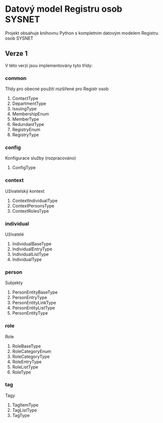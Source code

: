 # Datový model Registru osob SYSNET

Projekt obsahuje knihovnu Python s kompletním datovým modelem Registru osob SYSNET

## Verze 1

V této verzi jsou implementovány tyto třídy: 

### common

Třídy pro obecné použití rozšířené pro Registr osob

1. ContactType
2. DepartmentType 
3. IssuingType 
4. MembershipEnum 
5. MemberType 
6. RedundantType 
7. RegistryEnum 
8. RegistryType


### config

Konfigurace služby (rozpracováno)

1. ConfigType


### context

Uživatelský kontext

1. ContextIndividualType  
2. ContextPersonsType 
3. ContextRolesType


### individual

Uživatelé

1. IndividualBaseType 
2. IndividualEntryType 
3. IndividualListType 
4. IndividualType

### person

Subjekty

1. PersonEntityBaseType
2. PersonEntryType
3. PersonEntityLinkType
4. PersonEntityListType
5. PersonEntityType

### role

Role

1. RoleBaseType
2. RoleCategoryEnum
3. RoleCategoryType
4. RoleEntryType
5. RoleListType
6. RoleType

### tag

Tagy

1. TagItemType
2. TagListType
3. TagType
